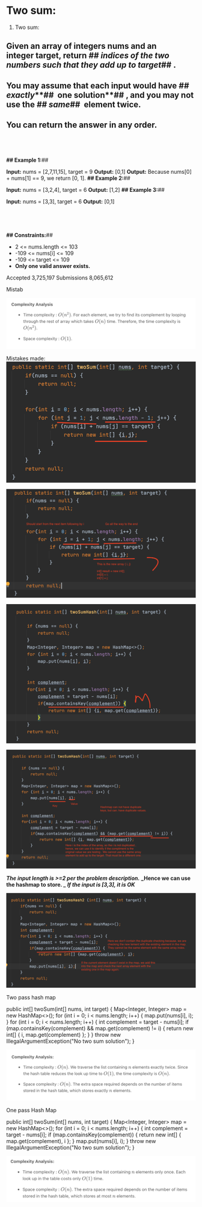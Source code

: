 # Two sum:

1. Two sum:

## Given an array of integers nums and an integer target, return *## indices of the two numbers such that they add up to target*## .
## You may assume that each input would have ***## exactly*****##  one solution**## , and you may not use the *## same*##  element twice.
## You can return the answer in any order.
##  
**## Example 1:**## 

**Input:** nums = [2,7,11,15], target = 9
**Output:** [0,1]
**Output:** Because nums[0] + nums[1] == 9, we return [0, 1].
**## Example 2:**## 

**Input:** nums = [3,2,4], target = 6
**Output:** [1,2]
**## Example 3:**## 

**Input:** nums = [3,3], target = 6
**Output:** [0,1]
##  
**## Constraints:**## 

* 2 <= nums.length <= 103
* -109 <= nums[i] <= 109
* -109 <= target <= 109
* **Only one valid answer exists.**

Accepted
3,725,197
Submissions
8,065,612

Mistab

![Two sum-](images/Two%20sum-.png)

Mistakes made:
![Two sum--1](images/Two%20sum--1.png)

![Two sum--2](images/Two%20sum--2.png)

![Two sum--3](images/Two%20sum--3.png)

![Two sum--4](images/Two%20sum--4.png)

**_The input length is >=2 per the problem description._**
**_Hence we can use the hashmap to store. _**
**_If the input is [3,3], it is OK_**

![Two sum--5](images/Two%20sum--5.png)

Two pass hash map

public int[] twoSum(int[] nums, int target) {
    Map<Integer, Integer> map = new HashMap<>();
    for (int i = 0; i < nums.length; i++) {
        map.put(nums[i], i);
    }
    for (int i = 0; i < nums.length; i++) {
        int complement = target - nums[i];
        if (map.containsKey(complement) && map.get(complement) != i) {
            return new int[] { i, map.get(complement) };
        }
    }
    throw new IllegalArgumentException("No two sum solution");
}

![Two sum--6](images/Two%20sum--6.png)

One pass Hash Map

public int[] twoSum(int[] nums, int target) {
    Map<Integer, Integer> map = new HashMap<>();
    for (int i = 0; i < nums.length; i++) {
        int complement = target - nums[i];
        if (map.containsKey(complement)) {
            return new int[] { map.get(complement), i };
        }
        map.put(nums[i], i);
    }
    throw new IllegalArgumentException("No two sum solution");
}

![Two sum--7](images/Two%20sum--7.png)

